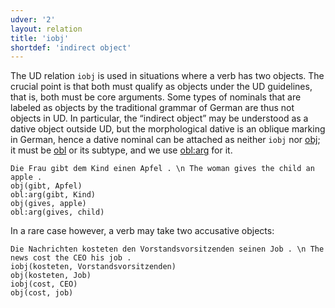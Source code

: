 ```yaml
---
udver: '2'
layout: relation
title: 'iobj'
shortdef: 'indirect object'
---
```


The UD relation `iobj` is used in situations where a verb has two objects. The crucial point is that both must qualify
as objects under the UD guidelines, that is, both must be core arguments. Some types of nominals that are labeled as
objects by the traditional grammar of German are thus not objects in UD. In particular, the “indirect object” may be
understood as a dative object outside UD, but the morphological dative is an oblique marking in German, hence a dative
nominal can be attached as neither `iobj` nor [obj](); it must be [obl]() or its subtype, and we use [obl:arg]() for it.

~~~ sdparse
Die Frau gibt dem Kind einen Apfel . \n The woman gives the child an apple .
obj(gibt, Apfel)
obl:arg(gibt, Kind)
obj(gives, apple)
obl:arg(gives, child)
~~~

In a rare case however, a verb may take two accusative objects:

~~~ sdparse
Die Nachrichten kosteten den Vorstandsvorsitzenden seinen Job . \n The news cost the CEO his job .
iobj(kosteten, Vorstandsvorsitzenden)
obj(kosteten, Job)
iobj(cost, CEO)
obj(cost, job)
~~~

<!-- Interlanguage links updated Út 9. května 2023, 20:04:17 CEST -->
